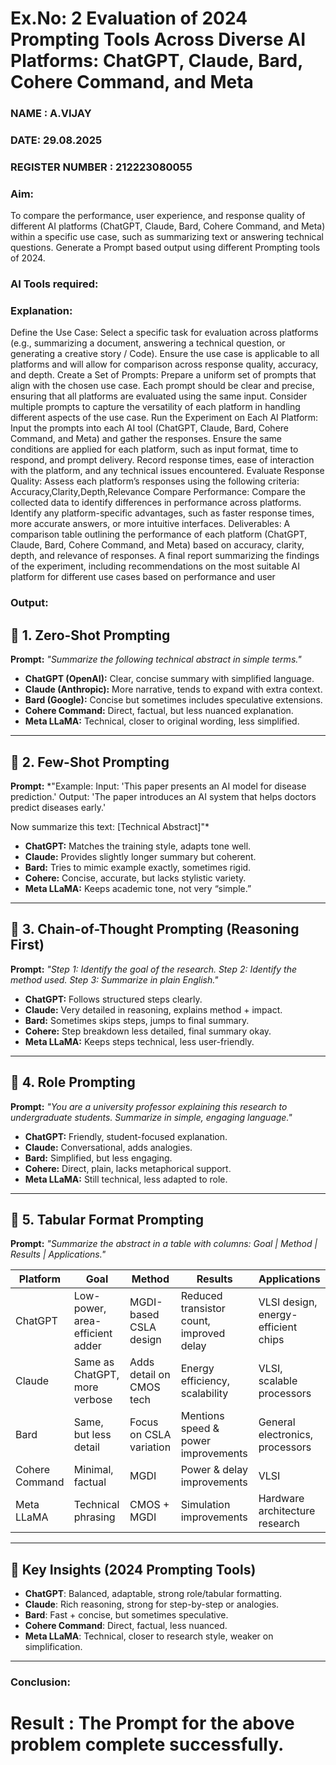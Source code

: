 
# Ex.No: 2 	Evaluation of 2024 Prompting Tools Across Diverse AI Platforms: ChatGPT, Claude, Bard, Cohere Command, and Meta 
### NAME : A.VIJAY
### DATE: 29.08.2025                                                                           
### REGISTER NUMBER : 212223080055

 
### Aim:
To compare the performance, user experience, and response quality of different AI platforms (ChatGPT, Claude, Bard, Cohere Command, and Meta) within a specific use case, such as summarizing text or answering technical questions. Generate a Prompt based output using different Prompting tools of 2024.
### AI Tools required:

### Explanation:
Define the Use Case:
Select a specific task for evaluation across platforms (e.g., summarizing a document, answering a technical question, or generating a creative story / Code).
Ensure the use case is applicable to all platforms and will allow for comparison across response quality, accuracy, and depth.
Create a Set of Prompts:
Prepare a uniform set of prompts that align with the chosen use case.
Each prompt should be clear and precise, ensuring that all platforms are evaluated using the same input.
Consider multiple prompts to capture the versatility of each platform in handling different aspects of the use case.
Run the Experiment on Each AI Platform:
Input the prompts into each AI tool (ChatGPT, Claude, Bard, Cohere Command, and Meta) and gather the responses.
Ensure the same conditions are applied for each platform, such as input format, time to respond, and prompt delivery.
Record response times, ease of interaction with the platform, and any technical issues encountered.
Evaluate Response Quality:
Assess each platform’s responses using the following criteria: Accuracy,Clarity,Depth,Relevance 
Compare Performance:
Compare the collected data to identify differences in performance across platforms.
Identify any platform-specific advantages, such as faster response times, more accurate answers, or more intuitive interfaces.
Deliverables:
A comparison table outlining the performance of each platform (ChatGPT, Claude, Bard, Cohere Command, and Meta) based on accuracy, clarity, depth, and relevance of responses.
A final report summarizing the findings of the experiment, including recommendations on the most suitable AI platform for different use cases based on performance and user 

### Output:
## 🔹 1. Zero-Shot Prompting

**Prompt:**
*"Summarize the following technical abstract in simple terms."*

* **ChatGPT (OpenAI):** Clear, concise summary with simplified language.
* **Claude (Anthropic):** More narrative, tends to expand with extra context.
* **Bard (Google):** Concise but sometimes includes speculative extensions.
* **Cohere Command:** Direct, factual, but less nuanced explanation.
* **Meta LLaMA:** Technical, closer to original wording, less simplified.

---

## 🔹 2. Few-Shot Prompting

**Prompt:**
\*"Example:
Input: 'This paper presents an AI model for disease prediction.'
Output: 'The paper introduces an AI system that helps doctors predict diseases early.'

Now summarize this text: \[Technical Abstract]"\*

* **ChatGPT:** Matches the training style, adapts tone well.
* **Claude:** Provides slightly longer summary but coherent.
* **Bard:** Tries to mimic example exactly, sometimes rigid.
* **Cohere:** Concise, accurate, but lacks stylistic variety.
* **Meta LLaMA:** Keeps academic tone, not very “simple.”

---

## 🔹 3. Chain-of-Thought Prompting (Reasoning First)

**Prompt:**
*"Step 1: Identify the goal of the research.
Step 2: Identify the method used.
Step 3: Summarize in plain English."*

* **ChatGPT:** Follows structured steps clearly.
* **Claude:** Very detailed in reasoning, explains method + impact.
* **Bard:** Sometimes skips steps, jumps to final summary.
* **Cohere:** Step breakdown less detailed, final summary okay.
* **Meta LLaMA:** Keeps steps technical, less user-friendly.

---

## 🔹 4. Role Prompting

**Prompt:**
*"You are a university professor explaining this research to undergraduate students. Summarize in simple, engaging language."*

* **ChatGPT:** Friendly, student-focused explanation.
* **Claude:** Conversational, adds analogies.
* **Bard:** Simplified, but less engaging.
* **Cohere:** Direct, plain, lacks metaphorical support.
* **Meta LLaMA:** Still technical, less adapted to role.

---

## 🔹 5. Tabular Format Prompting

**Prompt:**
*"Summarize the abstract in a table with columns: Goal | Method | Results | Applications."*

| Platform       | Goal                            | Method                   | Results                                  | Applications                        |
| -------------- | ------------------------------- | ------------------------ | ---------------------------------------- | ----------------------------------- |
| ChatGPT        | Low-power, area-efficient adder | MGDI-based CSLA design   | Reduced transistor count, improved delay | VLSI design, energy-efficient chips |
| Claude         | Same as ChatGPT, more verbose   | Adds detail on CMOS tech | Energy efficiency, scalability           | VLSI, scalable processors           |
| Bard           | Same, but less detail           | Focus on CSLA variation  | Mentions speed & power improvements      | General electronics, processors     |
| Cohere Command | Minimal, factual                | MGDI                     | Power & delay improvements               | VLSI                                |
| Meta LLaMA     | Technical phrasing              | CMOS + MGDI              | Simulation improvements                  | Hardware architecture research      |

---

## 🔹 Key Insights (2024 Prompting Tools)

* **ChatGPT**: Balanced, adaptable, strong role/tabular formatting.
* **Claude**: Rich reasoning, strong for step-by-step or analogies.
* **Bard**: Fast + concise, but sometimes speculative.
* **Cohere Command**: Direct, factual, less nuanced.
* **Meta LLaMA**: Technical, closer to research style, weaker on simplification.

---

### Conclusion: 


# Result : The Prompt for the above problem complete successfully.
